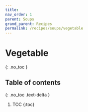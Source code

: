 ```yaml
---
title: 
nav_order: 1
parent: Soups
grand_parent: Recipes
permalink: /recipes/soups/vegetable
---
```


# Vegetable
{: .no_toc }

## Table of contents
{: .no_toc .text-delta }

1. TOC
{:toc}
